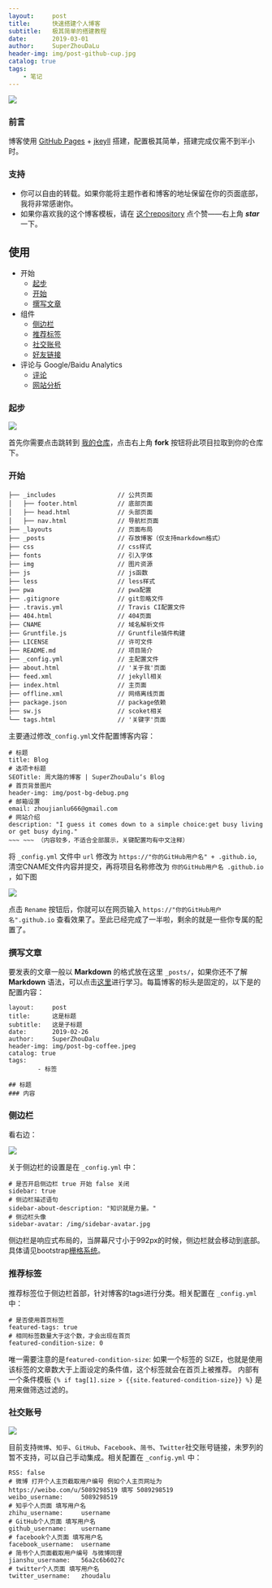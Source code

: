 ```yaml
---
layout:     post
title:      快速搭建个人博客
subtitle:   极其简单的搭建教程
date:       2019-03-01
author:     SuperZhouDaLu
header-img: img/post-github-cup.jpg
catalog: true
tags:                              
    - 笔记
---
```



![](http://ww1.sinaimg.cn/large/005yqb1Zly1g0n18e6qehj31jo0v8wj0.jpg)

>
### 前言

博客使用 [GitHub Pages](https://pages.github.com/) + [jkeyll](http://jekyllcn.com/) 搭建，配置极其简单，搭建完成仅需不到半小时。

>
### 支持
* 你可以自由的转载。如果你能将主题作者和博客的地址保留在你的页面底部，我将非常感谢你。
* 如果你喜欢我的这个博客模板，请在 [这个repository](https://github.com/superZhouDaLu/superzhoudalu.github.io) 点个赞——右上角 ***star*** 一下。

>
## 使用
* 开始
    * [起步](#起步)
    * [开始](#开始)
    * [撰写文章](#撰写文章)
 * 组件
    * [侧边栏](#侧边栏)
    * [推荐标签](#推荐标签)
    * [社交账号](#社交账号)
    * [好友链接](#好友链接)
 * 评论与 Google/Baidu Analytics
    * [评论](#评论)
    * [网站分析](#网站分析)
    
### 起步
![](http://ww1.sinaimg.cn/large/005yqb1Zly1g0n1697dd8j31jo0v80we.jpg)

首先你需要点击跳转到 [我的仓库](https://github.com/superZhouDaLu/superzhoudalu.github.io)，点击右上角 **fork** 按钮将此项目拉取到你的仓库下。

### 开始

``` shell
├── _includes                 // 公共页面
│   ├── footer.html           // 底部页面 
│   ├── head.html             // 头部页面
│   ├── nav.html              // 导航栏页面
├── _layouts                  // 页面布局
├── _posts                    // 存放博客（仅支持markdown格式）
├── css                       // css样式
├── fonts                     // 引入字体
├── img                       // 图片资源
├── js                        // js函数
├── less                      // less样式
├── pwa                       // pwa配置
├── .gitignore                // git忽略文件
├── .travis.yml               // Travis CI配置文件
├── 404.html                  // 404页面
├── CNAME                     // 域名解析文件
├── Gruntfile.js              // Gruntfile插件构建
├── LICENSE                   // 许可文件
├── README.md                 // 项目简介
├── _config.yml               // 主配置文件
├── about.html                // '关于我'页面
├── feed.xml                  // jekyll相关
├── index.html                // 主页面
├── offline.xml               // 网络离线页面
├── package.json              // package依赖
├── sw.js                     // scoket相关
└── tags.html                 // '关键字'页面
```  
主要通过修改`_config.yml`文件配置博客内容：

```
# 标题
title: Blog
# 选项卡标题
SEOTitle: 周大路的博客 | SuperZhouDalu‘s Blog
# 首页背景图片
header-img: img/post-bg-debug.png
# 邮箱设置
email: zhoujianlu666@gmail.com
# 网站介绍
description: "I guess it comes down to a simple choice:get busy living or get busy dying."
~~~ ~~~ （内容较多，不适合全部展示，关键配置均有中文注释）
```
将 `_config.yml` 文件中 `url` 修改为 `https://"你的GitHub用户名" + .github.io`, 清空CNAME文件内容并提交，再将项目名称修改为 `你的GitHub用户名 .github.io` ，如下图

![](http://ww1.sinaimg.cn/large/005yqb1Zly1g0n17uz8d8j31jo0v842k.jpg)

点击 `Rename` 按钮后，你就可以在网页输入 `https://"你的GitHub用户名".github.io`  查看效果了。至此已经完成了一半啦，剩余的就是一些你专属的配置了。
### 撰写文章

要发表的文章一般以 **Markdown** 的格式放在这里 `_posts/`，如果你还不了解 **Markdown** 语法，可以点击[这里](https://markdown-zh.readthedocs.io/en/latest/)进行学习。每篇博客的标头是固定的，以下是的配置内容：

```
layout:     post
title:      这是标题
subtitle:   这是子标题
date:       2019-02-26
author:     SuperZhouDalu
header-img: img/post-bg-coffee.jpeg
catalog: true
tags:    
        - 标签

## 标题
### 内容
```
### 侧边栏

看右边：

![](http://ww1.sinaimg.cn/large/005yqb1Zly1g0n18koc6hj31jo0v8n1y.jpg)

关于侧边栏的设置是在 `_config.yml` 中：

```
# 是否开启侧边栏 true 开始 false 关闭
sidebar: true
# 侧边栏描述语句
sidebar-about-description: "知识就是力量。"
# 侧边栏头像
sidebar-avatar: /img/sidebar-avatar.jpg
```

侧边栏是响应式布局的，当屏幕尺寸小于992px的时候，侧边栏就会移动到底部。具体请见bootstrap[栅格系统](http://v3.bootcss.com/css/)。

### 推荐标签

推荐标签位于侧边栏首部，针对博客的tags进行分类。相关配置在 `_config.yml` 中：

```
# 是否使用首页标签
featured-tags: true
# 相同标签数量大于这个数，才会出现在首页
featured-condition-size: 0
```
唯一需要注意的是`featured-condition-size`: 如果一个标签的 SIZE，也就是使用该标签的文章数大于上面设定的条件值，这个标签就会在首页上被推荐。
内部有一个条件模板 `{% if tag[1].size > {{site.featured-condition-size}} %}` 是用来做筛选过滤的。

### 社交账号

![](http://ww1.sinaimg.cn/large/005yqb1Zly1g0n18vvg9ej307s01t0sl.jpg)

目前支持`微博`、`知乎`、`GitHub`、`Facebook`、`简书`、`Twitter`社交账号链接，未罗列的暂不支持，可以自己手动集成。相关配置在 `_config.yml` 中：

```
RSS: false
# 微博 打开个人主页截取用户编号 例如个人主页网址为https://weibo.com/u/5089298519 填写 5089298519
weibo_username:     5089298519
# 知乎个人页面 填写用户名
zhihu_username:     username
# GitHub个人页面 填写用户名
github_username:    username
# facebook个人页面 填写用户名
facebook_username:  username
# 简书个人页面截取用户编号 与微博同理
jianshu_username:   56a2c6b6027c
# twitter个人页面 填写用户名
twitter_username:   zhoudalu
```
